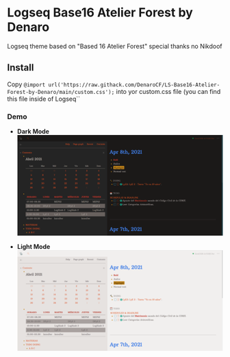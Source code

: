 # Logseq Base16 Atelier Forest by Denaro
Logseq theme based on "Based 16 Atelier Forest" special thanks no Nikdoof

## Install

Copy ``@import url('https://raw.githack.com/DenaroCF/LS-Base16-Atelier-Forest-by-Denaro/main/custom.css');`` into yor custom.css file (you can find this file inside of Logseq``

### Demo

- **Dark Mode**
![Drk-theme](imgs/Dark-base16.png)

- **Light Mode**
![Light-theme](imgs/Light-base16.png)
